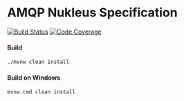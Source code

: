 # AMQP Nukleus Specification

[![Build Status][build-status-image]][build-status]
[![Code Coverage][code-coverage-image]][code-coverage]

#### Build
```bash
./mvnw clean install
```
#### Build on Windows
```bash
mvnw.cmd clean install
```

[build-status-image]: https://github.com/reaktivity/nukleus-amqp.spec/workflows/build/badge.svg
[build-status]: https://github.com/reaktivity/nukleus-amqp.spec/actions
[code-coverage-image]: https://codecov.io/gh/reaktivity/nukleus-amqp.spec/branch/develop/graph/badge.svg
[code-coverage]: https://codecov.io/gh/reaktivity/nukleus-amqp.spec
